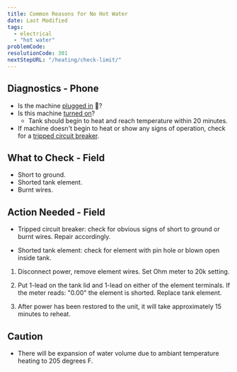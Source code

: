 ```yaml
---
title: Common Reasons for No Hot Water
date: Last Modified 
tags:
  - electrical
  - "hot water"
problemCode:
resolutionCode: 301
nextStepURL: "/heating/check-limit/"
---
```

## Diagnostics - Phone

- Is the machine [plugged in](/smartbrew/kb/connect-machine/) 🔌?
- Is this machine [turned on]((/smartbrew/kb/turn-on-machine/))?
    - Tank should begin to heat and reach temperature within 20 minutes.
- If machine doesn't begin to heat or show any signs of operation, check for a [tripped circuit breaker](/smartbrew/kb/check-circuit-breaker/).

## What to Check - Field

- Short to ground.
- Shorted tank element.
- Burnt wires.

## Action Needed - Field

- Tripped circuit breaker: check for obvious signs of short to ground or burnt wires. Repair accordingly.

- Shorted tank element: check for element with pin hole or blown open inside tank.

1) Disconnect power, remove element wires. Set Ohm meter to 20k setting.

2) Put 1-lead on the tank lid and 1-lead on either of the element terminals. If the meter reads: "0.00" the element is shorted. Replace tank element.

3) After power has been restored to the unit, it will take approximately 15 minutes to reheat.

## Caution

- There will be expansion of water volume due to ambiant temperature heating to 205 degrees F.
